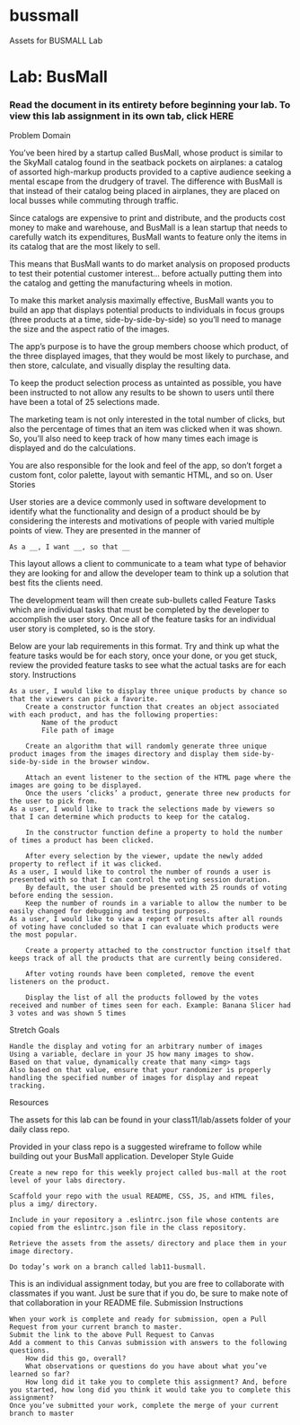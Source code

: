 # bussmall
Assets for BUSMALL Lab

# Lab: BusMall

### Read the document in its entirety before beginning your lab. To view this lab assignment in its own tab, click HERE
Problem Domain

You’ve been hired by a startup called BusMall, whose product is similar to the SkyMall catalog found in the seatback pockets on airplanes: a catalog of assorted high-markup products provided to a captive audience seeking a mental escape from the drudgery of travel. The difference with BusMall is that instead of their catalog being placed in airplanes, they are placed on local busses while commuting through traffic.

Since catalogs are expensive to print and distribute, and the products cost money to make and warehouse, and BusMall is a lean startup that needs to carefully watch its expenditures, BusMall wants to feature only the items in its catalog that are the most likely to sell.

This means that BusMall wants to do market analysis on proposed products to test their potential customer interest… before actually putting them into the catalog and getting the manufacturing wheels in motion.

To make this market analysis maximally effective, BusMall wants you to build an app that displays potential products to individuals in focus groups (three products at a time, side-by-side-by-side) so you’ll need to manage the size and the aspect ratio of the images.

The app’s purpose is to have the group members choose which product, of the three displayed images, that they would be most likely to purchase, and then store, calculate, and visually display the resulting data.

To keep the product selection process as untainted as possible, you have been instructed to not allow any results to be shown to users until there have been a total of 25 selections made.

The marketing team is not only interested in the total number of clicks, but also the percentage of times that an item was clicked when it was shown. So, you’ll also need to keep track of how many times each image is displayed and do the calculations.

You are also responsible for the look and feel of the app, so don’t forget a custom font, color palette, layout with semantic HTML, and so on.
User Stories

User stories are a device commonly used in software development to identify what the functionality and design of a product should be by considering the interests and motivations of people with varied multiple points of view. They are presented in the manner of

    As a __, I want __, so that __

This layout allows a client to communicate to a team what type of behavior they are looking for and allow the developer team to think up a solution that best fits the clients need.

The development team will then create sub-bullets called Feature Tasks which are individual tasks that must be completed by the developer to accomplish the user story. Once all of the feature tasks for an individual user story is completed, so is the story.

Below are your lab requirements in this format. Try and think up what the feature tasks would be for each story, once your done, or you get stuck, review the provided feature tasks to see what the actual tasks are for each story.
Instructions

    As a user, I would like to display three unique products by chance so that the viewers can pick a favorite.
        Create a constructor function that creates an object associated with each product, and has the following properties:
            Name of the product
            File path of image

        Create an algorithm that will randomly generate three unique product images from the images directory and display them side-by-side-by-side in the browser window.

        Attach an event listener to the section of the HTML page where the images are going to be displayed.
        Once the users ‘clicks’ a product, generate three new products for the user to pick from.
    As a user, I would like to track the selections made by viewers so that I can determine which products to keep for the catalog.

        In the constructor function define a property to hold the number of times a product has been clicked.

        After every selection by the viewer, update the newly added property to reflect if it was clicked.
    As a user, I would like to control the number of rounds a user is presented with so that I can control the voting session duration.
        By default, the user should be presented with 25 rounds of voting before ending the session.
        Keep the number of rounds in a variable to allow the number to be easily changed for debugging and testing purposes.
    As a user, I would like to view a report of results after all rounds of voting have concluded so that I can evaluate which products were the most popular.

        Create a property attached to the constructor function itself that keeps track of all the products that are currently being considered.

        After voting rounds have been completed, remove the event listeners on the product.

        Display the list of all the products followed by the votes received and number of times seen for each. Example: Banana Slicer had 3 votes and was shown 5 times

Stretch Goals

    Handle the display and voting for an arbitrary number of images
    Using a variable, declare in your JS how many images to show.
    Based on that value, dynamically create that many <img> tags
    Also based on that value, ensure that your randomizer is properly handling the specified number of images for display and repeat tracking.

Resources

The assets for this lab can be found in your class11/lab/assets folder of your daily class repo.

Provided in your class repo is a suggested wireframe to follow while building out your BusMall application.
Developer Style Guide

    Create a new repo for this weekly project called bus-mall at the root level of your labs directory.

    Scaffold your repo with the usual README, CSS, JS, and HTML files, plus a img/ directory.

    Include in your repository a .eslintrc.json file whose contents are copied from the eslintrc.json file in the class repository.

    Retrieve the assets from the assets/ directory and place them in your image directory.

    Do today’s work on a branch called lab11-busmall.

This is an individual assignment today, but you are free to collaborate with classmates if you want. Just be sure that if you do, be sure to make note of that collaboration in your README file.
Submission Instructions

    When your work is complete and ready for submission, open a Pull Request from your current branch to master.
    Submit the link to the above Pull Request to Canvas
    Add a comment to this Canvas submission with answers to the following questions.
        How did this go, overall?
        What observations or questions do you have about what you’ve learned so far?
        How long did it take you to complete this assignment? And, before you started, how long did you think it would take you to complete this assignment?
    Once you’ve submitted your work, complete the merge of your current branch to master

